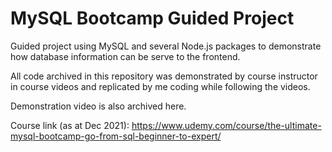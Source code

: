 # MySQL Bootcamp Guided Project

Guided project using MySQL and several Node.js packages to demonstrate how database information can be serve to the frontend.

All code archived in this repository was demonstrated by course instructor in course videos and replicated by me coding while following the videos.

Demonstration video is also archived here.

Course link (as at Dec 2021): https://www.udemy.com/course/the-ultimate-mysql-bootcamp-go-from-sql-beginner-to-expert/